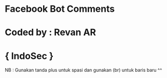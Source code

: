 # Facebook Bot Comments

# Coded by : Revan AR

# { IndoSec }



NB : Gunakan tanda plus untuk spasi dan gunakan (br) untuk baris baru ^^
